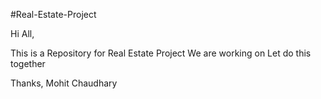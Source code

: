  #Real-Estate-Project

Hi All,

This is a Repository for Real Estate Project We are working on
Let do this together

Thanks,
Mohit Chaudhary
